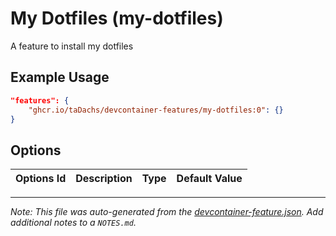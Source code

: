 
# My Dotfiles (my-dotfiles)

A feature to install my dotfiles

## Example Usage

```json
"features": {
    "ghcr.io/taDachs/devcontainer-features/my-dotfiles:0": {}
}
```

## Options

| Options Id | Description | Type | Default Value |
|-----|-----|-----|-----|




---

_Note: This file was auto-generated from the [devcontainer-feature.json](https://github.com/taDachs/devcontainer-features/blob/main/src/my-dotfiles/devcontainer-feature.json).  Add additional notes to a `NOTES.md`._
